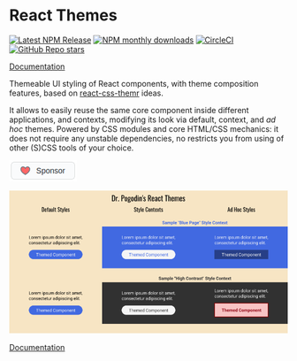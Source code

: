 # React Themes

[![Latest NPM Release](https://img.shields.io/npm/v/@dr.pogodin/react-themes.svg)](https://www.npmjs.com/package/@dr.pogodin/react-themes)
[![NPM monthly downloads](https://img.shields.io/npm/dm/@dr.pogodin/react-themes)](https://www.npmjs.com/package/@dr.pogodin/react-themes)
[![CircleCI](https://dl.circleci.com/status-badge/img/gh/birdofpreyru/react-themes/tree/master.svg?style=shield)](https://app.circleci.com/pipelines/github/birdofpreyru/react-themes)
[![GitHub Repo stars](https://img.shields.io/github/stars/birdofpreyru/react-themes?style=social)](https://github.com/birdofpreyru/react-themes)

[Documentation](https://dr.pogodin.studio/docs/react-themes/index.html)

Themeable UI styling of React components, with theme composition features,
based on
[react-css-themr](https://www.npmjs.com/package/@friendsofreactjs/react-css-themr)
ideas.

It allows to easily reuse the same core component inside different applications,
and contexts, modifying its look via default, context, and _ad hoc_ themes.
Powered by CSS modules and core HTML/CSS mechanics: it does not require any
unstable dependencies, no restricts you from using of other (S)CSS tools of
your choice.

[![Sponsor](.README/sponsor.png)](https://github.com/sponsors/birdofpreyru)

![Library Purpose Illustration](https://raw.githubusercontent.com/birdofpreyru/react-themes/master/illustration.png)

[Documentation](https://dr.pogodin.studio/docs/react-themes/index.html)
